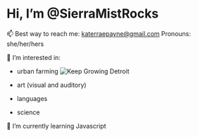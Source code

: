 # Hi, I’m @SierraMistRocks

 📫 Best way to reach me: katerraepayne@gmail.com  Pronouns: she/her/hers
 
 👀 I’m interested in:
 - urban farming
![Keep Growing Detroit](/images/Keep_Growing_Detroit.png)
 - art (visual and auditory)
 
 - languages
 
 - science

🌱 I’m currently learning Javascript


